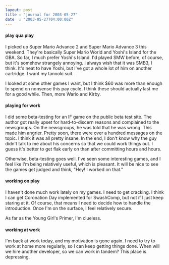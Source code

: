 ```yaml
---
layout: post
title : "journal for 2003-05-27"
date  : "2003-05-27T04:00:00Z"
---
```

<h4>play qua play</h4>I picked up Super Mario Advance 2 and Super Mario Advance 3 this weekend. They're basically Super Mario World and Yoshi's Island for the GBA.  So far, I much prefer Yoshi's Island.  I'd played SMW before, of course, but it's somehow strangely annoying.  I always wish that it was SMB3, I think.  It's neat to have Yoshi, but I've got a whole lot of him on another cartridge.  I want my tanooki suit.

I looked at some other games I want, but I think $60 was more than enough to spend on nonsense this pay cycle.  I think these should actually last me for a good while.  Then, more Wario and Kirby.<h4>playing for work</h4>I did some beta-testing for an IF game on the public beta test site.  The author got really upset for hard-to-discern reasons and complained to the newsgroups.  On the newsgroups, he was told that he was wrong.  This made him angrier.  Pretty soon, there were over a hundred messages on the topic.  I think it was all pretty insane.  In the end, I don't know why the guy didn't talk to me about his concerns so that we could work things out.  I guess it's better to get flak early on than after committing hours and hours.

Otherwise, beta-testing goes well.  I've seen some interesting games, and I feel like I'm being relatively useful, which is pleasant.  It will be nice to see the games get judged and think, "Hey!  I worked on that."<h4>working on play</h4>I haven't done much work lately on my games.  I need to get cracking.  I think I can get Coronation Day implemented for SwashComp, but not if I just keep staring at it.  Of course, that means I need to decide how to handle the introduction.  Once I'm on the surface, I feel relatively secure.

As far as the Young Girl's Primer, I'm clueless.<h4>working at work</h4>I'm back at work today, and my motivation is gone again.  I need to try to work at home more regularly, so I can keep getting things done.  When will we hire another developer, so we can work in tandem?  This place is depressing. 

